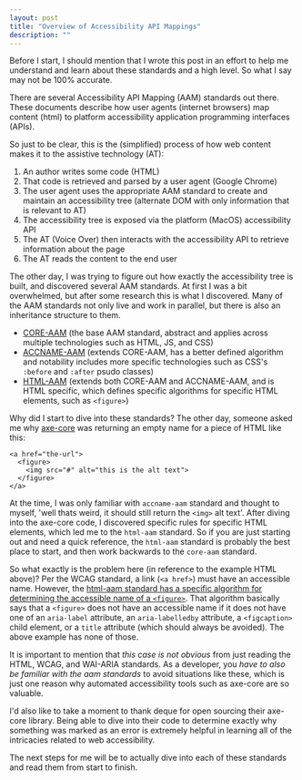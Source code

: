 ```yaml
---
layout: post
title: "Overview of Accessibility API Mappings"
description: ""
---
```


Before I start, I should mention that I wrote this post in an effort to help me understand and learn about these standards and a high level. So what I say may not be 100% accurate.

There are several Accessibility API Mapping (AAM) standards out there. These documents describe how user agents (internet browsers) map content (html) to platform accessibility application programming interfaces (APIs).

So just to be clear, this is the (simplified) process of how web content makes it to the assistive technology (AT):

1. An author writes some code (HTML)
2. That code is retrieved and parsed by a user agent (Google Chrome)
3. The user agent uses the appropriate AAM standard to create and maintain an accessibility tree (alternate DOM with only information that is relevant to AT)
4. The accessibility tree is exposed via the platform (MacOS) accessibility API
5. The AT (Voice Over) then interacts with the accessibility API to retrieve information about the page
6. The AT reads the content to the end user

The other day, I was trying to figure out how exactly the accessibility tree is built, and discovered several AAM standards. At first I was a bit overwhelmed, but after some research this is what I discovered. Many of the AAM standards not only live and work in parallel, but there is also an inheritance structure to them.

* [CORE-AAM](https://www.w3.org/TR/core-aam-1.1/) (the base AAM standard, abstract and applies across multiple technologies such as HTML, JS, and CSS)
* [ACCNAME-AAM](https://www.w3.org/TR/accname-aam-1.1/) (extends CORE-AAM, has a better defined algorithm and notability includes more specific technologies such as CSS's `:before` and `:after` psudo classes)
* [HTML-AAM](https://www.w3.org/TR/html-aam-1.0/) (extends both CORE-AAM and ACCNAME-AAM, and is HTML specific, which defines specific algorithms for specific HTML elements, such as `<figure>`)

Why did I start to dive into these standards? The other day, someone asked me why [axe-core](https://github.com/dequelabs/axe-core) was returning an empty name for a piece of HTML like this:

```
<a href="the-url">
  <figure>
    <img src="#" alt="this is the alt text">
  </figure>
</a>
```

At the time, I was only familiar with `accname-aam` standard and thought to myself, 'well thats weird, it should still return the `<img>` alt text'. After diving into the axe-core code, I discovered specific rules for specific HTML elements, which led me to the `html-aam` standard. So if you are just starting out and need a quick reference, the `html-aam` standard is probably the best place to start, and then work backwards to the `core-aam` standard.

So what exactly is the problem here (in reference to the example HTML above)? Per the WCAG standard, a link (`<a href>`) must have an accessible name. However, the [html-aam standard has a specific algorithm for determining the accessible name of a `<figure>`](https://www.w3.org/TR/html-aam-1.0/#h-figure-element-accessible-name-computation). That algorithm basically says that a `<figure>` does not have an accessible name if it does not have one of an `aria-label` attribute, an `aria-labelledby` attribute, a `<figcaption>` child element, or a `title` attribute (which should always be avoided). The above example has none of those.

It is important to mention that *this case is not obvious* from just reading the HTML, WCAG, and WAI-ARIA standards. As a developer, you *have to also be familiar with the aam standards* to avoid situations like these, which is just one reason why automated accessibility tools such as axe-core are so valuable.

I'd also like to take a moment to thank deque for open sourcing their axe-core library. Being able to dive into their code to determine exactly why something was marked as an error is extremely helpful in learning all of the intricacies related to web accessibility. 

The next steps for me will be to actually dive into each of these standards and read them from start to finish.
    
